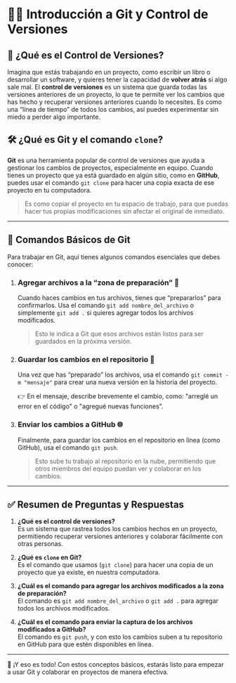 # 🧑‍💻 Introducción a Git y Control de Versiones

## 🚀 ¿Qué es el Control de Versiones?
Imagina que estás trabajando en un proyecto, como escribir un libro o desarrollar un software, y quieres tener la capacidad de **volver atrás** si algo sale mal. El **control de versiones** es un sistema que guarda todas las versiones anteriores de un proyecto, lo que te permite ver los cambios que has hecho y recuperar versiones anteriores cuando lo necesites. Es como una “línea de tiempo” de todos los cambios, así puedes experimentar sin miedo a perder algo importante.

## 🛠️ ¿Qué es Git y el comando `clone`?
**Git** es una herramienta popular de control de versiones que ayuda a gestionar los cambios de proyectos, especialmente en equipo. Cuando tienes un proyecto que ya está guardado en algún sitio, como en **GitHub**, puedes usar el comando `git clone` para hacer una copia exacta de ese proyecto en tu computadora. 

> Es como copiar el proyecto en tu espacio de trabajo, para que puedas hacer tus propias modificaciones sin afectar el original de inmediato.

---

## 🔑 Comandos Básicos de Git

Para trabajar en Git, aquí tienes algunos comandos esenciales que debes conocer:

1. ### Agregar archivos a la “zona de preparación” 📝
   Cuando haces cambios en tus archivos, tienes que “prepararlos” para confirmarlos. Usa el comando `git add nombre_del_archivo` o simplemente `git add .` si quieres agregar todos los archivos modificados.

   > Esto le indica a Git que esos archivos están listos para ser guardados en la próxima versión.

2. ### Guardar los cambios en el repositorio 💾
   Una vez que has “preparado” los archivos, usa el comando `git commit -m "mensaje"` para crear una nueva versión en la historia del proyecto.

   👉 En el mensaje, describe brevemente el cambio, como: "arreglé un error en el código" o "agregué nuevas funciones".

3. ### Enviar los cambios a GitHub 🌐
   Finalmente, para guardar los cambios en el repositorio en línea (como GitHub), usa el comando `git push`.

   > Esto sube tu trabajo al repositorio en la nube, permitiendo que otros miembros del equipo puedan ver y colaborar en los cambios.

---

## ✅ Resumen de Preguntas y Respuestas

1. **¿Qué es el control de versiones?**  
   Es un sistema que rastrea todos los cambios hechos en un proyecto, permitiendo recuperar versiones anteriores y colaborar fácilmente con otras personas.

2. **¿Qué es `clone` en Git?**  
   Es el comando que usamos (`git clone`) para hacer una copia de un proyecto que ya existe, en nuestra computadora.

3. **¿Cuál es el comando para agregar los archivos modificados a la zona de preparación?**  
   El comando es `git add nombre_del_archivo` o `git add .` para agregar todos los archivos modificados.

4. **¿Cuál es el comando para enviar la captura de los archivos modificados a GitHub?**  
   El comando es `git push`, y con esto los cambios suben a tu repositorio en GitHub para que estén disponibles en línea.

---

🎉 ¡Y eso es todo! Con estos conceptos básicos, estarás listo para empezar a usar Git y colaborar en proyectos de manera efectiva.
